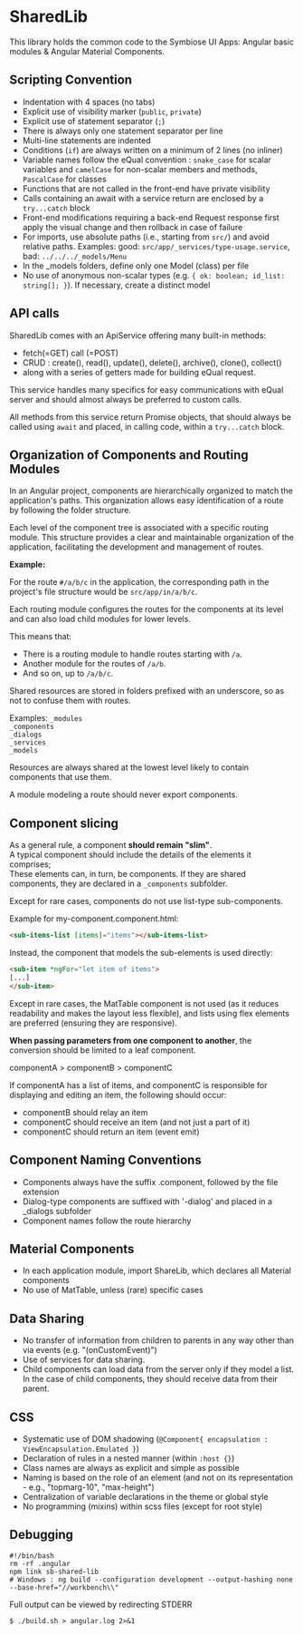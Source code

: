 # SharedLib

This library holds the common code to the Symbiose UI Apps: Angular basic modules & Angular Material Components.


## Scripting Convention

* Indentation with 4 spaces (no tabs)
* Explicit use of visibility marker (`public`, `private`)
* Explicit use of statement separator (`;`)
* There is always only one statement separator per line
* Multi-line statements are indented
* Conditions (`if`) are always written on a minimum of 2 lines (no inliner)
* Variable names follow the eQual convention : `snake_case` for scalar variables and `camelCase` for non-scalar members and methods, `PascalCase` for classes
* Functions that are not called in the front-end have private visibility
* Calls containing an await with a service return are enclosed by a `try...catch` block
* Front-end modifications requiring a back-end Request response first apply the visual change and then rollback in case of failure
* For imports, use absolute paths (i.e., starting from `src/`) and avoid relative paths. Examples: good: `src/app/_services/type-usage.service`, bad: `../../../_models/Menu`
* In the _models folders, define only one Model (class) per file
* No use of anonymous non-scalar types (e.g. `{ ok: boolean; id_list: string[]; }`). If necessary, create a distinct model

## API calls

SharedLib comes with an ApiService offering many built-in methods:
* fetch(=GET) call (=POST)
* CRUD : create(), read(), update(), delete(), archive(), clone(), collect()
* along with a series of getters made for building eQual request.

This service handles many specifics for easy communications with eQual server and should almost always be preferred to custom calls.

All methods from this service return Promise objects, that should always be called using `await` and placed, in calling code, within a `try...catch` block.

## Organization of Components and Routing Modules

In an Angular project, components are hierarchically organized to match the application's paths. This organization allows easy identification of a route by following the folder structure.

Each level of the component tree is associated with a specific routing module.
This structure provides a clear and maintainable organization of the application, facilitating the development and management of routes.

**Example:**

For the route `#/a/b/c` in the application, the corresponding path in the project's file structure would be `src/app/in/a/b/c`.

Each routing module configures the routes for the components at its level and can also load child modules for lower levels.

This means that:

- There is a routing module to handle routes starting with `/a`.
- Another module for the routes of `/a/b`.
- And so on, up to `/a/b/c`.

Shared resources are stored in folders prefixed with an underscore, so as not to confuse them with routes.

Examples:
`_modules`  
`_components`  
`_dialogs`  
`_services`  
`_models`

Resources are always shared at the lowest level likely to contain components that use them.

A module modeling a route should never export components.

## Component slicing

As a general rule, a component **should remain "slim"**.  
A typical component should include the details of the elements it comprises;  
These elements can, in turn, be components. If they are shared components, they are declared in a `_components` subfolder.

Except for rare cases, components do not use list-type sub-components.

Example for my-component.component.html:

```html
<sub-items-list [items]="items"></sub-items-list>
```

Instead, the component that models the sub-elements is used directly:

```html
<sub-item *ngFor="let item of items">
[...]
</sub-item>
```

Except in rare cases, the MatTable component is not used (as it reduces readability and makes the layout less flexible), and lists using flex elements are preferred (ensuring they are responsive).

**When passing parameters from one component to another**, the conversion should be limited to a leaf component.

componentA > componentB > componentC

If componentA has a list of items, and componentC is responsible for displaying and editing an item, the following should occur:

* componentB should relay an item
* componentC should receive an item (and not just a part of it)
* componentC should return an item (event emit)

## Component Naming Conventions

* Components always have the suffix .component, followed by the file extension
* Dialog-type components are suffixed with '-dialog' and placed in a _dialogs subfolder
* Component names follow the route hierarchy


## Material Components

* In each application module, import ShareLib, which declares all Material components
* No use of MatTable, unless (rare) specific cases

## Data Sharing

* No transfer of information from children to parents in any way other than via events (e.g. "(onCustomEvent)")
* Use of services for data sharing.
* Child components can load data from the server only if they model a list.
    In the case of child components, they should receive data from their parent.

## CSS

* Systematic use of DOM shadowing (`@Component{ encapsulation : ViewEncapsulation.Emulated }`)
* Declaration of rules in a nested manner (within `:host {}`)
* Class names are always as explicit and simple as possible
* Naming is based on the role of an element (and not on its representation - e.g., "topmarg-10", "max-height")
* Centralization of variable declarations in the theme or global style
* No programming (mixins) within scss files (except for root style)

## Debugging

```
#!/bin/bash
rm -rf .angular
npm link sb-shared-lib
# Windows : ng build --configuration development --output-hashing none --base-href="//workbench\\"
```

Full output can be viewed by redirecting STDERR
```
$ ./build.sh > angular.log 2>&1
```
